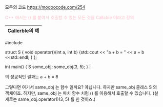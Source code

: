 

모두의 코드 <https://modoocode.com/254>

<span style = "color:pink"> C++ 에서는 () 를 붙여서 호출할 수 있는 모든 것을 Callable 이라고 정의 </span>

|Callerble의 예|
|---
#include <iostream>
  
  struct S {
    void operator()(int a, int b) {std::cout << "a + b = " << a + b <<std::endl; }
  };
  
 int main() {
   S some_obj;
   some_obj(3, 5);
 }
 |
  
 의 성공적인 결과는
  a + b = 8 
  
  그렇다면 여기서 same_obj 는 함수 일까요? 아닙니다. 하지만 same_obj 클래스 S 의 객체이죠. 
  하지만, same_obj 는 마치 함수 처럼 () 를 이용해서 호출할 수 있습니다.
  (실제로는 same_obj.operator()(3, 5) 를 한 것이죠.)
